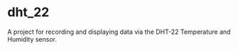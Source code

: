 # dht_22
A project for recording and displaying data via the DHT-22 Temperature and Humidity sensor.
